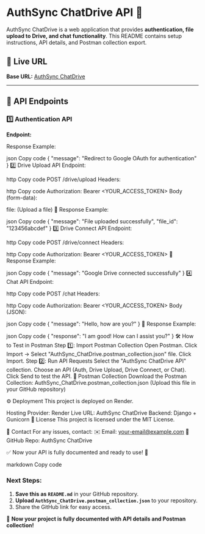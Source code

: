 # AuthSync ChatDrive API 🚀

AuthSync ChatDrive is a web application that provides **authentication, file upload to Drive, and chat functionality**. This README contains setup instructions, API details, and Postman collection export.

## 🔗 Live URL  
**Base URL:** [AuthSync ChatDrive](https://authsync-chatdrive.onrender.com/)

---

## 📌 API Endpoints  

### 1️⃣ Authentication API  
**Endpoint:**  

Response Example:

json
Copy code
{
    "message": "Redirect to Google OAuth for authentication"
}
2️⃣ Drive Upload API
Endpoint:

http
Copy code
POST /drive/upload
Headers:

http
Copy code
Authorization: Bearer <YOUR_ACCESS_TOKEN>
Body (form-data):

file: (Upload a file)
📢 Response Example:

json
Copy code
{
    "message": "File uploaded successfully",
    "file_id": "123456abcdef"
}
3️⃣ Drive Connect API
Endpoint:

http
Copy code
POST /drive/connect
Headers:

http
Copy code
Authorization: Bearer <YOUR_ACCESS_TOKEN>
📢 Response Example:

json
Copy code
{
    "message": "Google Drive connected successfully"
}
4️⃣ Chat API
Endpoint:

http
Copy code
POST /chat
Headers:

http
Copy code
Authorization: Bearer <YOUR_ACCESS_TOKEN>
Body (JSON):

json
Copy code
{
    "message": "Hello, how are you?"
}
📢 Response Example:

json
Copy code
{
    "response": "I am good! How can I assist you?"
}
🛠️ How to Test in Postman
Step 1️⃣: Import Postman Collection
Open Postman.
Click Import → Select "AuthSync_ChatDrive.postman_collection.json" file.
Click Import.
Step 2️⃣: Run API Requests
Select the "AuthSync ChatDrive API" collection.
Choose an API (Auth, Drive Upload, Drive Connect, or Chat).
Click Send to test the API.
📂 Postman Collection
Download the Postman Collection: AuthSync_ChatDrive.postman_collection.json
(Upload this file in your GitHub repository)

⚙️ Deployment
This project is deployed on Render.

Hosting Provider: Render
Live URL: AuthSync ChatDrive
Backend: Django + Gunicorn
📜 License
This project is licensed under the MIT License.

📧 Contact
For any issues, contact:
✉️ Email: your-email@example.com
📌 GitHub Repo: AuthSync ChatDrive

✅ Now your API is fully documented and ready to use! 🚀

markdown
Copy code

### **Next Steps:**
1. **Save this as `README.md`** in your GitHub repository.
2. **Upload `AuthSync_ChatDrive.postman_collection.json`** to your repository.
3. Share the GitHub link for easy access.

🚀 **Now your project is fully documented with API details and Postman collection!**
